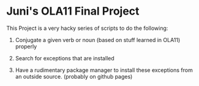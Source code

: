 # Juni's OLA11 Final Project

This Project is a very hacky series of scripts to do the following:

1. Conjugate a given verb or noun (based on stuff learned in OLA11) properly

2. Search for exceptions that are installed

3. Have a rudimentary package manager to install these exceptions from an
   outside source. (probably on github pages)
